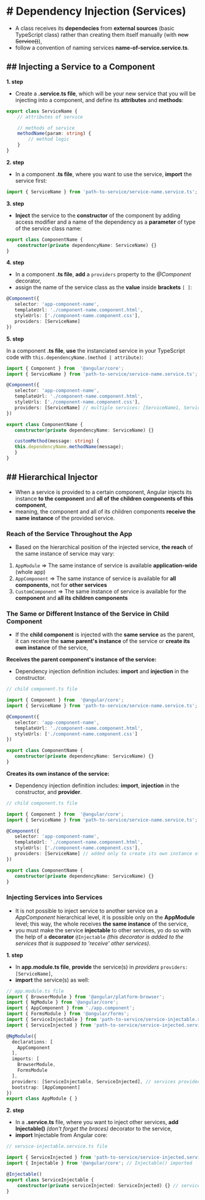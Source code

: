 # # Dependency Injection (Services)
- A class receives its **dependecies** from **external sources** (basic TypeScript class) rather than creating them itself manually (with ~~new Service()~~),
- follow a convention of naming services **name-of-service.service.ts**. 

## ## Injecting a Service to a Component
**1. step**
- Create a **.service.ts file**, which will be your new service that you will be injecting into a component, and define its **attributes** and **methods**:
```typescript
export class ServiceName {
    // attributes of service

    // methods of service
    methodName(param: string) {
        // method logic
    }
}
```

**2. step**
- In a component **.ts file**, where you want to use the service, **import** the service first:
```typescript
import { ServiceName } from 'path-to-service/service-name.service.ts';
```

**3. step**
- **Inject** the service to the **constructor** of the component by adding access modifier and a name of the dependency as a **parameter** of type of the service class name: 
```typescript
export class ComponentName {
    constructor(private dependencyName: ServiceName) {}
}
```

**4. step**
- In a component **.ts file**, **add** a `providers` property to the _@Component_ decorator,
- assign the name of the service class as the **value** inside **brackets** `[ ]`:
 ```typescript
@Component({
    selector: 'app-component-name',
    templateUrl: './component-name.component.html',
    styleUrls: ['./component-name.component.css'],
    providers: [ServiceName]
})
```

**5. step**

In a component **.ts file**, **use** the instanciated service in your TypeScript code with `this.dependencyName.(method | attribute)`:
 ```typescript
 import { Component } from  '@angular/core';
 import { ServiceName } from 'path-to-service/service-name.service.ts';

@Component({
    selector: 'app-component-name',
    templateUrl: './component-name.component.html',
    styleUrls: ['./component-name.component.css'],
    providers: [ServiceName] // multiple services: [ServiceName1, ServiceName2]
})

export class ComponentName {
    constructor(private dependencyName: ServiceName) {}

    customMethod(message: string) {
    this.dependencyName.methodName(message);
    }
}
```

## ## Hierarchical Injector
- When a service is provided to a certain component, Angular injects its instance **to the component** and **all of the children components of this component**,
- meaning, the component and all of its children components **receive the same instance** of the provided service.

### Reach of the Service Throughout the App
- Based on the hierarchical position of the injected service, **the reach** of the same instance of service may vary:

1. `AppModule` => The same instance of service is available **application-wide** (whole app)
1. `AppComponent` => The same instance of service is available for **all components**, not for **other services**
1. `CustomComponent` => The same instance of service is available for the **component** and **all its children components**

### The Same or Different Instance of the Service in Child Component
- If the **child component** is injected with the **same service** as the parent, it can receive the **same parent's instance** of the service or **create its own instance** of the service,

**Receives the parent component's instance of the service:**
- Dependency injection definition includes: **import** and **injection** in the constructor.
 ```typescript
 // child component.ts file

 import { Component } from  '@angular/core';
 import { ServiceName } from 'path-to-service/service-name.service.ts';

@Component({
    selector: 'app-component-name',
    templateUrl: './component-name.component.html',
    styleUrls: ['./component-name.component.css']
})

export class ComponentName {
    constructor(private dependencyName: ServiceName) {}
}
```

**Creates its own instance of the service:**
- Dependency injection definition includes: **import**, **injection** in the constructor, and **provider**.
 ```typescript
 // child component.ts file

 import { Component } from  '@angular/core';
 import { ServiceName } from 'path-to-service/service-name.service.ts';

@Component({
    selector: 'app-component-name',
    templateUrl: './component-name.component.html',
    styleUrls: ['./component-name.component.css'],
    providers: [ServiceName] // added only to create its own instance of the service
})

export class ComponentName {
    constructor(private dependencyName: ServiceName) {}
}
```

### Injecting Services into Services
- It is not possible to inject service to another service on a _AppComponent_ hierarchical level, it is possible only on the **AppModule** level; this way, the whole receives **the same instance** of the service,
- you must make the service **injectable** to other services, yo do so with the help of a **decorator** `@Injectable` _(this decorator is added to the services that is supposed to 'receive' other services)_.

**1. step**
- In **app.module.ts file**, **provide** the service(s) in _providers_ `providers: [ServiceName]`,
- **import** the service(s) as well:
```typescript
// app.module.ts file
import { BrowserModule } from '@angular/platform-browser';
import { NgModule } from '@angular/core';
import { AppComponent } from './app.component';
import { FormsModule } from '@angular/forms';
import { ServiceInjectable } from 'path-to-service/service-injectable.service.ts'; // service injectable imported
import { ServiceInjected } from 'path-to-service/service-injected.service.ts'; // service injected imported

@NgModule({
  declarations: [
    AppComponent
  ],
  imports: [
    BrowserModule,
    FormsModule
  ],
  providers: [ServiceInjectable, ServiceInjected], // services provided
  bootstrap: [AppComponent]
})
export class AppModule { }
```

**2. step**
- In a **.service.ts** file, where you want to inject other services, **add Injectable()** _(don't forget the braces)_ decorator to the service,
- **import** Injectable from Angular core:
```typescript
// service-injectable.service.ts file

import { ServiceInjected } from 'path-to-service/service-injected.service.ts'; // service injected imported
import { Injectable } from '@angular/core'; // Injectable() imported

@Injectable()
export class ServiceInjectable {
    constructor(private serviceInjected: ServiceInjected) {} // service ServiceInjected injected
}

```

